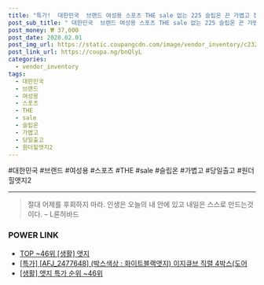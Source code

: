 ```yaml
--- 
title: "특가!  대한민국  브랜드 여성용 스포츠 THE sale 없는 225 슬립온 끈 가볍고 정통 255 !! 당일출고 토종 원더힐앳지2 키높이..." 
post_sub_title: " 대한민국  브랜드 여성용 스포츠 THE sale 없는 225 슬립온 끈 가볍고 정통 255 !! 당일출고 토종 원더힐앳지2 키높이 프로스펙스 핑크" 
post_money: ₩ 37,000 
post_date: 2020.02.01 
post_img_url: https://static.coupangcdn.com/image/vendor_inventory/c232/1ca7ccb74f0cffb6e3c89d6125fec6b15084a53648702abe9896f524cc63.jpg 
post_link_url: https://coupa.ng/bnQlyL 
categories: 
  - vendor_inventory 
tags: 
  - 대한민국 
  - 브랜드 
  - 여성용 
  - 스포츠 
  - THE 
  - sale 
  - 슬립온 
  - 가볍고 
  - 당일출고 
  - 원더힐앳지2 
--- 
```

  #대한민국 #브랜드 #여성용 #스포츠 #THE #sale #슬립온 #가볍고 #당일출고 #원더힐앳지2 
<hr> 

> 절대 어제를 후회하지 마라. 인생은 오늘의  내 안에 있고 내일은 스스로 만드는것이다. – L론허바드 


### POWER LINK

* <a href="https://blog.naver.com/an0733/221792311778" target="_blank"> TOP ~46위 [생활] 앳지</a>
* <a href="https://blog.naver.com/santokki14/221792770362" target="_blank">[특가] [AFJ_2477648] (박스색상 : 화이트블랙앳지) 이지큐브 직렬 4박스(도어</a>
* <a href="https://blog.naver.com/sakai111/221792311780" target="_blank"> [생활] 앳지 특가 순위 ~46위</a>
